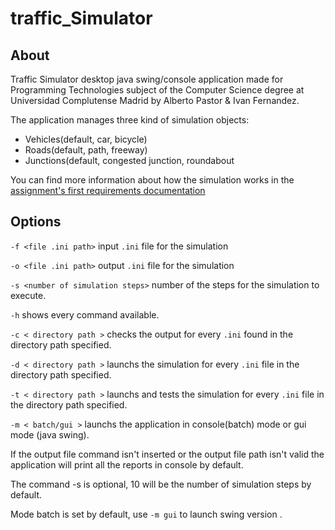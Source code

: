 # traffic_Simulator

## About

Traffic Simulator desktop java swing/console application made for Programming Technologies subject of the Computer Science degree at Universidad Complutense Madrid by Alberto Pastor & Ivan Fernandez.

The application manages three kind of simulation objects:
- Vehicles(default, car, bicycle)
- Roads(default, path, freeway)
- Junctions(default, congested junction, roundabout

You can find more information about how the simulation works in the [assignment's first requirements documentation](v4-slides.pdf)

## Options

`-f <file .ini path>` input `.ini` file for the simulation

`-o <file .ini path>` output `.ini` file for the simulation

`-s <number of simulation steps>` number of the steps for the simulation to execute.

`-h` shows every command available.

`-c < directory path >`  checks the output for every `.ini` found in the directory path specified.

`-d < directory path >` launchs the simulation for every `.ini` file in the directory path specified.

`-t < directory path >` launchs and tests the simulation for every `.ini` file in the directory path specified.

`-m < batch/gui >` launchs the application in console(batch) mode or gui mode (java swing).

If the output file command isn't inserted or the output file path isn't valid the application will print all the reports in console by default.

The command -s is optional, 10 will be the number of simulation steps by default.

Mode batch is set by default, use `-m gui` to launch swing version .

